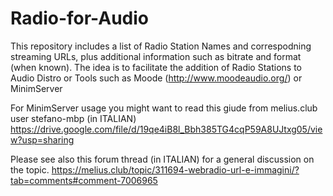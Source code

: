 # Radio-for-Audio
This repository includes a list of Radio Station Names and correspodning streaming URLs, plus additional information such as bitrate and format (when known).
The idea is to facilitate the addition of Radio Stations to Audio Distro or Tools such as Moode (http://www.moodeaudio.org/) or MinimServer

For MinimServer usage you might want to read this giude from melius.club user stefano-mbp (in ITALIAN)
https://drive.google.com/file/d/19qe4iB8l_Bbh385TG4cqP59A8UJtxg05/view?usp=sharing

Please see also this forum thread (in ITALIAN) for a general discussion on the topic.
https://melius.club/topic/311694-webradio-url-e-immagini/?tab=comments#comment-7006965
